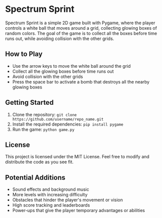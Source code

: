# Spectrum Sprint

Spectrum Sprint is a simple 2D game built with Pygame, where the player controls a white ball that moves around a grid, collecting glowing boxes of random colors. The goal of the game is to collect all the boxes before time runs out, while avoiding collision with the other grids.

## How to Play

- Use the arrow keys to move the white ball around the grid
- Collect all the glowing boxes before time runs out
- Avoid collision with the other grids
- Press the space bar to activate a bomb that destroys all the nearby glowing boxes

## Getting Started

1. Clone the repository: `git clone https://github.com/username/repo_name.git`
2. Install the required dependencies: `pip install pygame`
3. Run the game: `python game.py`

## License

This project is licensed under the MIT License. Feel free to modify and distribute the code as you see fit.

## Potential Additions

- Sound effects and background music
- More levels with increasing difficulty
- Obstacles that hinder the player's movement or vision
- High score tracking and leaderboards
- Power-ups that give the player temporary advantages or abilities
